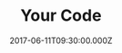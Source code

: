 ---
title: "Your Code"
image: "https://i.imgur.com/MuLYIpM.jpg"
date: "2017-06-11T09:30:00.000Z"
video:
  type: "vimeo"
  id: 221165436
speaker:
  name: "Bart Wilkins"
  permalink: "bart-wilkins"
series: "insiders"
---